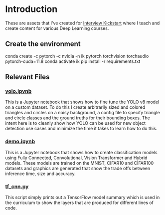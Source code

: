 # Introduction
These are assets that I've created for [Interview Kickstart](https://learn.interviewkickstart.com/) where I teach and create content for various Deep Learning courses.

## Create the environment
conda create -c pytorch -c nvidia -n ik pytorch torchvision torchaudio pytorch-cuda=11.8
conda activate ik
pip install -r requirements.txt

## Relevant Files

### [yolo.ipynb](yolo/yolo.ipynb 'yolo.ipynb')

This is a Jupyter notebook that shows how to fine tune the YOLO v8 model on a custom dataset. To do this I create arbitrarily sized and colored triangles and circles on a noisy background, a config file to specify triangle and circle classes and the ground truths for their bounding boxes. The intent here is to cleanly show how YOLO can be used for new object detection use cases and minimize the time it takes to learn how to do this.

### [demo.ipynb](model_demo/demo.ipynb)

This is a Jupyter notebook that shows how to create classification models using Fully Connected, Convolutional, Vision Transformer and Hybrid models. These models are trained on the MNIST, CIFAR10 and CIFAR100 datasets and graphics are generated that show the trade offs between inference time, size and accuracy. 

### [tf_cnn.py](tf_cnn/tf_cnn.py)

This script simply prints out a TensorFlow model summary which is used in the curriculum to show the layers that are produced for different lines of code.
